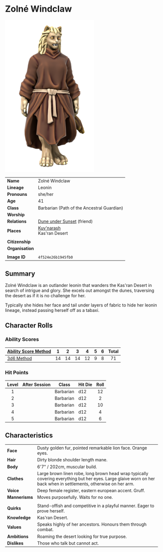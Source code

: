# Zolné Windclaw

<img src="https://raw.githubusercontent.com/jesskelsall/astarus-images/main/characters/portraits/4f524e26b1945fb0.png" height="500" />

|||
| --- | --- |
| **Name** | Zolné Windclaw | character.3
| **Lineage** | Leonin |
| **Pronouns** | she/her |
| **Age** | 41 |
| **Class** | Barbarian (Path of the Ancestral Guardian) |
| **Worship** | |
| **Relations** | [Dune under Sunset](dune-under-sunset.md) (friend) |
| **Places** | [Kuv'narash](../places/settlements/villages/kuvnarash.md)<br>Kas'ran Desert |
|||
| **Citizenship** | |
| **Organisation** | |
|||
| **Image ID** | `4f524e26b1945fb0` |

## Summary

Zolné Windclaw is an outlander leonin that wanders the Kas'ran Desert in search of intrigue and glory. She excels out amongst the dunes, traversing the desert as if it is no challenge for her.

Typically she hides her face and tail under layers of fabric to hide her leonin lineage, instead passing herself off as a tabaxi.

## Character Rolls

### Ability Scores

| [Ability Score Method](../mechanics/ability-score-method/ability-score-method.md) | 1 | 2 | 3 | 4 | 5 | 6 | Total |
| --- |:---:|:---:|:---:|:---:|:---:|:---:|:---:|
| [3d6 Method](../mechanics/ability-score-method/3d6-method.md) | 14 | 14 | 14 | 12 | 9 | 8 | 71 |

### Hit Points

| Level | After Session | Class | Hit Die | Roll |
|:---:|:---:| --- | --- |:---:|
| 1 || Barbarian | d12 | 12 |
| 2 || Barbarian | d12 | 2 |
| 3 || Barbarian | d12 | 10 |
| 4 || Barbarian | d12 | 4 |
| 5 || Barbarian | d12 | 6 |

## Characteristics

| | |
| --- | --- |
| **Face** | Dusty golden fur, pointed remarkable lion face. Orange eyes. | characteristics.2
| **Hair** | Dirty blonde shoulder length mane. |
| **Body** | 6'7" / 202cm, muscular build. |
| **Clothes** | Large brown linen robe, long brown head wrap typically covering everything but her eyes. Large glaive worn on her back when in settlements, otherwise on her arm. |
| **Voice** | Deep female register, eastern european accent. Gruff. |
| **Mannerisms** | Moves purposefully. Waits for no one. |
| | |
| **Quirks** | Stand-offish and competitive in a playful manner. Eager to prove herself. |
| **Knowledge** | Kas'ran Desert. |
| **Values** | Speaks highly of her ancestors. Honours them through combat. |
| **Ambitions** | Roaming the desert looking for true purpose. |
| **Dislikes** | Those who talk but cannot act. |
